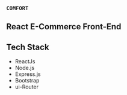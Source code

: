 ### `COMFORT`
## React E-Commerce Front-End

## Tech Stack
* ReactJs
* Node.js
* Express.js
* Bootstrap
* ui-Router
